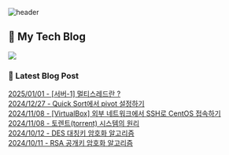 
![header](https://capsule-render.vercel.app/api?type=waving&color=808080&height=300&section=header&text=Jeong%20Je&fontSize=90&fontColor=ffffff&animation=fadeIn&fontAlignY=38&descAlignY=51&descAlign=62)

## 📝 My Tech Blog
<a href="https://jeongje.vercel.app/" target='_blank'><img src="https://img.shields.io/badge/내 블로그-000000?style=flat&logo=nextdotjs&logoColor=white"></a>

### 📒 Latest Blog Post
<a href=https://jeongje.vercel.app/blog/post-38 target='_blank'>2025/01/01 - [서버-1] 멀티스레드란 ?</a><br/>
<a href=https://jeongje.vercel.app/blog/post-37 target='_blank'>2024/12/27 - Quick Sort에서 pivot 설정하기</a><br/>
<a href=https://jeongje.vercel.app/blog/post-36 target='_blank'>2024/11/08 - [VirtualBox] 외부 네트워크에서 SSH로 CentOS 접속하기</a><br/>
<a href=https://jeongje.vercel.app/blog/post-35 target='_blank'>2024/11/08 - 토렌트(torrent) 시스템의 원리</a><br/>
<a href=https://jeongje.vercel.app/blog/post-34 target='_blank'>2024/10/12 - DES 대칭키 암호화 알고리즘</a><br/>
<a href=https://jeongje.vercel.app/blog/post-33 target='_blank'>2024/10/11 - RSA 공개키 암호화 알고리즘</a><br/>
